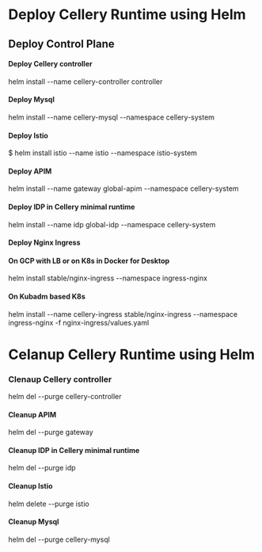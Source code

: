 # Deploy Cellery Runtime using Helm

## Deploy Control Plane

#### Deploy Cellery controller
helm install --name cellery-controller controller

#### Deploy Mysql
helm install --name cellery-mysql --namespace cellery-system

#### Deploy Istio
$ helm install istio --name istio --namespace istio-system

#### Deploy APIM
helm install --name gateway global-apim --namespace cellery-system

#### Deploy IDP in Cellery minimal runtime
helm install --name idp global-idp --namespace cellery-system


#### Deploy Nginx Ingress
#### On GCP with LB or on K8s in Docker for Desktop
helm install stable/nginx-ingress --namespace ingress-nginx
#### On Kubadm based K8s
helm install --name cellery-ingress stable/nginx-ingress --namespace ingress-nginx -f nginx-ingress/values.yaml

# Celanup Cellery Runtime using Helm

### Clenaup Cellery controller
helm del --purge cellery-controller

#### Cleanup APIM
helm del --purge gateway

#### Cleanup IDP in Cellery minimal runtime
helm del --purge idp

#### Cleanup Istio
 helm delete --purge istio

#### Cleanup Mysql
helm del --purge cellery-mysql